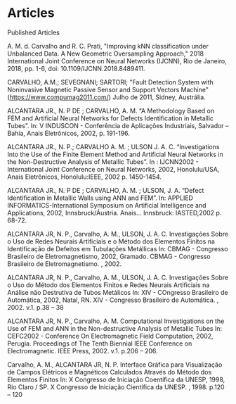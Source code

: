 # Articles
Published Articles

A. M. d. Carvalho and R. C. Prati, "Improving kNN classification under Unbalanced Data. A New Geometric Oversampling Approach," 2018 International Joint Conference on Neural Networks (IJCNN), Rio de Janeiro, 2018, pp. 1-6, doi: 10.1109/IJCNN.2018.8489411.

CARVALHO, A.M.; SEVEGNANI; SARTORI; "Fault Detection System with Noninvasive Magnetic Passive Sensor and Support Vectors Machine" (https://www.compumag2011.com/) Julho de 2011, Sidney, Austrália.
 
ALCANTARA JR., N. P DE ; CARVALHO, A. M. “A Methodology Based on FEM and Artificial Neural Networks for Defects Identification in Metallic Tubes”. In: V INDUSCON - Conferência de Aplicações Industriais, Salvador – Bahia, Anais Eletrônicos, 2002, p. 191-196.
 
ALCANTARA JR., N. P.; CARVALHO A. M. ; ULSON J. A. C. “Investigations Into the Use of the Finite Element Method and Artificial Neural Networks in the Non-Destructive Analysis of Metallic Tubes”. In : IJCNN2002 - International Joint Conference on Neural Networks, 2002, Honolulu/USA, Anais Eletrônicos, Honolulu:IEEE, 2002 p. 1450-1454.
 
ALCANTARA JR., N. P DE ; CARVALHO, A. M. ; ULSON, J. A. “Defect Identification in Metallic Walls using ANN and FEM”. In: APPLIED INFORMATICS-International Symposium on Artificial Intelligence and Applications, 2002, Innsbruck/Áustria. Anais... Innsbruck: IASTED,2002 p. 68-72.
 
ALCANTARA JR, N. P., Carvalho, A. M., ULSON, J. A. C. Investigações Sobre o Uso de Redes Neurais Artificiais e o Método dos Elementos Finitos na Identificação de Defeitos em Tubulações Metállicas In: CBMAG - Congresso Brasileiro de Eletromagnetismo, 2002, Gramado. CBMAG - Congresso Brasileiro de Eletromagnetismo. , 2002. 
 
ALCANTARA JR, N. P., Carvalho, A. M., ULSON, J. A. C. Investigações Sobre o Uso do Método dos Elementos Finitos e Redes Neurais Artificiais na Análise não Destrutiva de Tubos Metálicos In: XIV - COngresso Brasileiro de Automática, 2002, Natal, RN. XIV - Congresso Brasileiro de Automática. , 2002. v.1. p.38 – 38
 
ALCANTARA JR, N. P., Carvalho, A. M. Computational Investigations on the Use of FEM and ANN in the Non-destructive Analysis of Metallic Tubes In: CEFC2002 - Conference On Electromagnetic Field Computation, 2002, Perugia. Proceedings of The Tenth Biennial IEEE Conference on Electromagnetic. IEEE Press, 2002. v.1. p.206 – 206.
 
 Carvalho, A. M., ALCANTARA JR, N. P. Interface Gráfica para Visualização de Campos Elétricos e Magnéticos Calculados Através do Método dos Elementos Finitos In: X Congresso de Iniciação Coentífica da UNESP, 1998, Rio Claro / SP. X Congresso de Iniciação Científica da UNESP. , 1998. p.120 – 120
 
